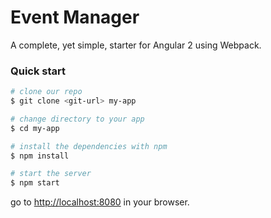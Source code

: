 # Event Manager


A complete, yet simple, starter for Angular 2 using Webpack.


### Quick start


```bash
# clone our repo
$ git clone <git-url> my-app

# change directory to your app
$ cd my-app

# install the dependencies with npm
$ npm install

# start the server
$ npm start
```
go to [http://localhost:8080](http://localhost:8080) in your browser.

